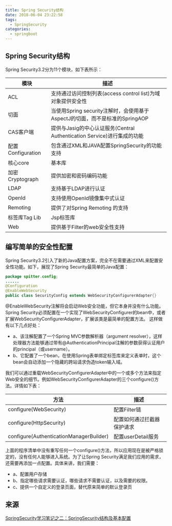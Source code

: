 ```yaml
---
title: Spring Security结构
date: 2018-06-04 23:22:58
tags: 
  - SpringSecurity
categories:
  - springboot
---
```


## Spring Security结构

Spring Security3.2分为11个模块，如下表所示：

| 模块              | 描述                                                         |
| ----------------- | ------------------------------------------------------------ |
| ACL               | 支持通过访问控制列表(access control list)为域对象提供安全性  |
| 切面              | 当使用Spring security注解时，会使用基于AspectJ的切面，而不是标准的SpringAOP |
| CAS客户端         | 提供与Jasig的中心认证服务(Central Authentication Service)进行集成的功能 |
| 配置Configuration | 包含通过XML和JAVA配置SpringSecurity的功能支持                |
| 核心core          | 基本库                                                       |
| 加密Cryptograph   | 提供加密和密码编码功能                                       |
| LDAP              | 支持基于LDAP进行认证                                         |
| OpenId            | 支持使用OpenId镜像集中式认证                                 |
| Remoting          | 提供了对Spring Remoting 的支持                               |
| 标签库Tag Lib     | Jsp标签库                                                    |
| Web               | 提供基于Filter的web安全性支持                                |

## 编写简单的安全性配置

Spring Security3.2引入了新的Java配置方案，完全不在需要通过XML来配置安全性功能。如下，展现了Spring Security最简单的Java配置：

```java
package spitter.config;
......
@Configuration
@EnableWebSecurity
public class SecurityConfig extends WebSecurityConfigurerAdapter{}
```

@EnableWebSecurity注解将会启动Web安全功能，但它本身并没有什么功能。Spring Security必须配置在一个实现了WebSecurityConfigurer的bean中，或者扩展WebSecurityConfigurerAdapter，扩展该类是最简单的配置方法。 
这样做有以下几点好处：

- a、该注解配置了一个Spring MVC参数解析器（argument 
  resolver），这样处理器方法能够通过带有@AuthenticationPrincipal注解的参数获得认证用户的principal（或username）。
- b、它配置了一个bean，在使用Spring表单绑定标签库来定义表单时，这个bean会自动添加一个隐藏的跨站请求伪造token输入域。

我们可以通过重载WebSecurityConfigurerAdapter中的一个或多个方法来指定Web安全的细节。例如WebSecurityConfigurerAdapter的三个configure()方法。详情如下表： 

| 方法                                    | 描述                       |
| --------------------------------------- | -------------------------- |
| configure(WebSecurity)                  | 配置Filter链               |
| configure(HttpSecurity)                 | 配置如何通过拦截器保护请求 |
| configure(AuthenticationManagerBuilder) | 配置userDetail服务         |

上面的程序清单中没有重写任何一个configure()方法，所以应用现在是被严格锁定的，没有任何人能够进入系统。为了让Spring Security满足我们应用的需求，还需要再添加一点配置。具体来讲，我们需要：

- a、配置用户存储
- b、指定哪些请求需要认证，哪些请求不需要认证，以及需要的权限。
- c、提供一个自定义的登录页面，替代原来简单的默认登录页



## 来源

[ SpringSecurity学习笔记之二：SpringSecurity结构及基本配置](https://blog.csdn.net/zhoucheng05_13/article/details/60466980)

